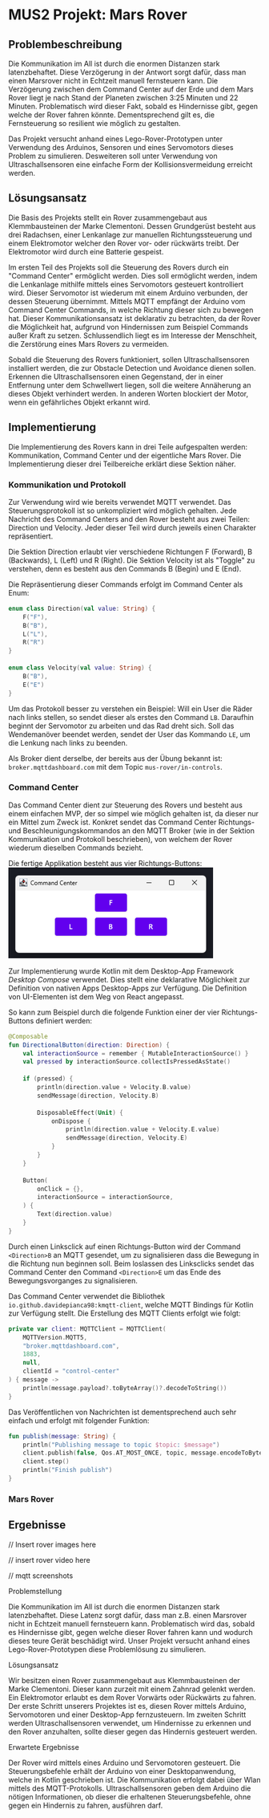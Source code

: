 # MUS2 Projekt: Mars Rover

## Problembeschreibung

Die Kommunikation im All ist durch die enormen Distanzen stark latenzbehaftet. Diese Verzögerung in der Antwort sorgt dafür, dass man einen Marsrover nicht in Echtzeit manuell fernsteuern kann. Die Verzögerung zwischen dem Command Center auf der Erde und dem Mars Rover liegt je nach Stand der Planeten zwischen 3:25 Minuten und 22 Minuten. Problematisch wird dieser Fakt, sobald es Hindernisse gibt, gegen welche der Rover fahren könnte. Dementsprechend gilt es, die Fernsteuerung so resilient wie möglich zu gestalten.

Das Projekt versucht anhand eines Lego-Rover-Prototypen unter Verwendung des Arduinos, Sensoren und eines Servomotors dieses Problem zu simulieren. Desweiteren soll unter Verwendung von Ultraschallsensoren eine einfache Form der Kollisionsvermeidung erreicht werden.

## Lösungsansatz

Die Basis des Projekts stellt ein Rover zusammengebaut aus Klemmbausteinen der Marke Clementoni. Dessen Grundgerüst besteht aus drei Radachsen, einer Lenkanlage zur manuellen Richtungssteuerung und einem Elektromotor welcher den Rover vor- oder rückwärts treibt. Der Elektromotor wird durch eine Batterie gespeist.

Im ersten Teil des Projekts soll die Steuerung des Rovers durch ein "Command Center" ermöglicht werden. Dies soll ermöglicht werden, indem die Lenkanlage mithilfe mittels eines Servomotors gesteuert kontrolliert wird. Dieser Servomotor ist wiederum mit einem Arduino verbunden, der dessen Steuerung übernimmt. Mittels MQTT empfängt der Arduino vom Command Center Commands, in welche Richtung dieser sich zu bewegen hat. Dieser Kommunikationsansatz ist deklarativ zu betrachten, da der Rover die Möglichkeit hat, aufgrund von Hindernissen zum Beispiel Commands außer Kraft zu setzen. Schlussendlich liegt es im Interesse der Menschheit, die Zerstörung eines Mars Rovers zu vermeiden.

Sobald die Steuerung des Rovers funktioniert, sollen Ultraschallsensoren installiert werden, die zur Obstacle Detection und Avoidance dienen sollen. Erkennen die Ultraschallsensoren einen Gegenstand, der in einer Entfernung unter dem Schwellwert liegen, soll die weitere Annäherung an dieses Objekt verhindert werden. In anderen Worten blockiert der Motor, wenn ein gefährliches Objekt erkannt wird.

## Implementierung

Die Implementierung des Rovers kann in drei Teile aufgespalten werden: Kommunikation, Command Center und der eigentliche Mars Rover. Die Implementierung dieser drei Teilbereiche erklärt diese Sektion näher.

### Kommunikation und Protokoll

Zur Verwendung wird wie bereits verwendet MQTT verwendet. Das Steuerungsprotokoll ist so unkompliziert wird möglich gehalten. Jede Nachricht des Command Centers and den Rover besteht aus zwei Teilen: Direction und Velocity. Jeder dieser Teil wird durch jeweils einen Charakter repräsentiert.

Die Sektion Direction erlaubt vier verschiedene Richtungen F (Forward), B (Backwards), L (Left) und R (Right). Die Sektion Velocity ist als "Toggle" zu verstehen, denn es besteht aus den Commands B (Begin) und E (End).

Die Repräsentierung dieser Commands erfolgt im Command Center als Enum:
```kt
enum class Direction(val value: String) {
    F("F"),
    B("B"),
    L("L"),
    R("R")
}

enum class Velocity(val value: String) {
    B("B"),
    E("E")
}
```

Um das Protokoll besser zu verstehen ein Beispiel: Will ein User die Räder nach links stellen, so sendet dieser als erstes den Command `LB`. Daraufhin beginnt der Servomotor zu arbeiten und das Rad dreht sich. Soll das Wendemanöver beendet werden, sendet der User das Kommando `LE`, um die Lenkung nach links zu beenden.

Als Broker dient derselbe, der bereits aus der Übung bekannt ist: `broker.mqttdashboard.com` mit dem Topic `mus-rover/in-controls`.

### Command Center

Das Command Center dient zur Steuerung des Rovers und besteht aus einem einfachen MVP, der so simpel wie möglich gehalten ist, da dieser nur ein Mittel zum Zweck ist. Konkret sendet das Command Center Richtungs- und Beschleunigungskommandos an den MQTT Broker (wie in der Sektion Kommunikation und Protokoll beschrieben), von welchem der Rover wiederum dieselben Commands bezieht.

Die fertige Applikation besteht aus vier Richtungs-Buttons:
![](images/command_center.png)

Zur Implementierung wurde Kotlin mit dem Desktop-App Framework *Desktop Compose* verwendet. Dies stellt eine deklarative Möglichkeit zur Definition von nativen Apps Desktop-Apps zur Verfügung. Die Definition von UI-Elementen ist dem Weg von React angepasst.

So kann zum Beispiel durch die folgende Funktion einer der vier Richtungs-Buttons definiert werden:
```kt
@Composable
fun DirectionalButton(direction: Direction) {
    val interactionSource = remember { MutableInteractionSource() }
    val pressed by interactionSource.collectIsPressedAsState()

    if (pressed) {
        println(direction.value + Velocity.B.value)
        sendMessage(direction, Velocity.B)

        DisposableEffect(Unit) {
            onDispose {
                println(direction.value + Velocity.E.value)
                sendMessage(direction, Velocity.E)
            }
        }
    }

    Button(
        onClick = {},
        interactionSource = interactionSource,
    ) {
        Text(direction.value)
    }
}
```

Durch einen Linksclick auf einen Richtungs-Button wird der Command `<Direction>B` an MQTT gesendet, um zu signalisieren dass die Bewegung in die Richtung nun beginnen soll. Beim loslassen des Linksclicks sendet das Command Center den Command `<Direction>E` um das Ende des Bewegungsvorganges zu signalisieren. 

Das Command Center verwendet die Bibliothek `io.github.davidepianca98:kmqtt-client`, welche MQTT Bindings für Kotlin zur Verfügung stellt. Die Erstellung des MQTT Clients erfolgt wie folgt:

```kt
private var client: MQTTClient = MQTTClient(
    MQTTVersion.MQTT5,
    "broker.mqttdashboard.com",
    1883,
    null,
    clientId = "control-center"
) { message ->
    println(message.payload?.toByteArray()?.decodeToString())
}
```

Das Veröffentlichen von Nachrichten ist dementsprechend auch sehr einfach und erfolgt mit folgender Funktion:
```kt
fun publish(message: String) {
    println("Publishing message to topic $topic: $message")
    client.publish(false, Qos.AT_MOST_ONCE, topic, message.encodeToByteArray().toUByteArray())
    client.step()
    println("Finish publish")
}
```


### Mars Rover

## Ergebnisse

// Insert rover images here

// insert rover video here

// mqtt screenshots







Problemstellung

Die Kommunikation im All ist durch die enormen Distanzen stark latenzbehaftet. Diese Latenz sorgt dafür, dass man z.B. einen Marsrover nicht in Echtzeit manuell fernsteuern kann. Problematisch wird das, sobald es Hindernisse gibt, gegen welche dieser Rover fahren kann und wodurch dieses teure Gerät beschädigt wird. Unser Projekt versucht anhand eines Lego-Rover-Prototypen diese Problemlösung zu simulieren.

 

Lösungsansatz

Wir besitzen einen Rover zusammengebaut aus Klemmbausteinen der Marke Clementoni. Dieser kann zurzeit mit einem Zahnrad gelenkt werden. Ein Elektromotor erlaubt es dem Rover Vorwärts oder Rückwärts zu fahren. Der erste Schritt unserers Projektes ist es, diesen Rover mittels Arduino, Servomotoren und einer Desktop-App fernzusteuern. Im zweiten Schritt werden Ultraschallsensoren verwendet, um Hindernisse zu erkennen und den Rover anzuhalten, sollte dieser gegen das Hindernis gesteuert werden.

 

Erwartete Ergebnisse

Der Rover wird mittels eines Arduino und Servomotoren gesteuert. Die Steuerungsbefehle erhält der Arduino von einer Desktopanwendung, welche in Kotlin geschrieben ist. Die Kommunikation erfolgt dabei über Wlan mittels des MQTT-Protokolls. Ultraschallsensoren geben dem Arduino die nötigen Informationen, ob dieser die erhaltenen Steuerungsbefehle, ohne gegen ein Hindernis zu fahren, ausführen darf.